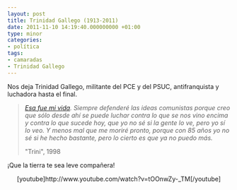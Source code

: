 ```yaml
---
layout: post
title: Trinidad Gallego (1913-2011)
date: 2011-11-10 14:19:40.000000000 +01:00
type: minor
categories:
- política
tags:
- camaradas
- Trinidad Gallego
---
```

<p>Nos deja Trinidad Gallego, militante del PCE y del PSUC, antifranquista y luchadora hasta el final.</p>
<blockquote><p><em><a href="http://meriendadenegros.wordpress.com/2007/10/10/guerra-civil-testimonios-trinidad-gallego/">Esa fue mi vida</a>. Siempre defenderé las ideas comunistas porque creo que sólo desde ahí se puede luchar contra lo que se nos vino encima y contra lo que sucede hoy, que yo no sé si la gente lo ve, pero yo sí lo veo. Y menos mal que me moriré pronto, porque con 85 años yo no sé si he hecho bastante, pero lo cierto es que ya no puedo más.</em></p>
<p>"Trini", 1998</p></blockquote>
<p>¡Que la tierra te sea leve compañera!</p>
<p style="text-align: center;">[youtube]http://www.youtube.com/watch?v=tOOnwZy-_TM[/youtube]</p>
